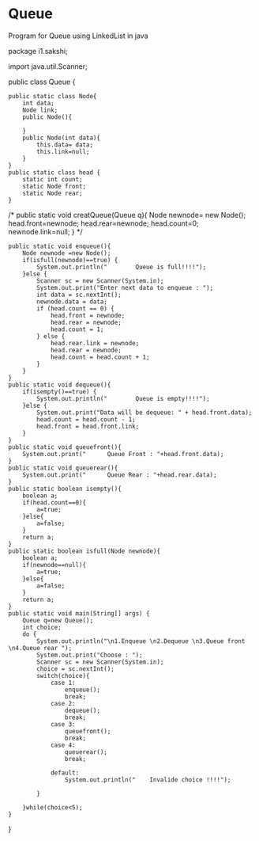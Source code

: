 # Queue
Program for Queue using LinkedList in java

package i1.sakshi;

import java.util.Scanner;

public class Queue {

    public static class Node{
        int data;
        Node link;
        public Node(){

        }
        public Node(int data){
            this.data= data;
            this.link=null;
        }
    }
    public static class head {
        static int count;
        static Node front;
        static Node rear;
    }
  /*  public static void creatQueue(Queue q){
        Node newnode= new Node();
        head.front=newnode;
        head.rear=newnode;
        head.count=0;
        newnode.link=null;
    }
    */

    public static void enqueue(){
        Node newnode =new Node();
        if(isfull(newnode)==true) {
            System.out.println("        Queue is full!!!!");
        }else {
            Scanner sc = new Scanner(System.in);
            System.out.print("Enter next data to enqueue : ");
            int data = sc.nextInt();
            newnode.data = data;
            if (head.count == 0) {
                head.front = newnode;
                head.rear = newnode;
                head.count = 1;
            } else {
                head.rear.link = newnode;
                head.rear = newnode;
                head.count = head.count + 1;
            }
        }
    }
    public static void dequeue(){
        if(isempty()==true) {
            System.out.println("        Queue is empty!!!!");
        }else {
            System.out.print("Data will be dequeue: " + head.front.data);
            head.count = head.count - 1;
            head.front = head.front.link;
        }
    }
    public static void queuefront(){
        System.out.print("      Queue Front : "+head.front.data);
    }
    public static void queuerear(){
        System.out.print("      Queue Rear : "+head.rear.data);
    }
    public static boolean isempty(){
        boolean a;
        if(head.count==0){
            a=true;
        }else{
            a=false;
        }
        return a;
    }
    public static boolean isfull(Node newnode){
        boolean a;
        if(newnode==null){
            a=true;
        }else{
            a=false;
        }
        return a;
    }
    public static void main(String[] args) {
        Queue q=new Queue();
        int choice;
        do {
            System.out.println("\n1.Enqueue \n2.Dequeue \n3.Queue front \n4.Queue rear ");
            System.out.print("Choose : ");
            Scanner sc = new Scanner(System.in);
            choice = sc.nextInt();
            switch(choice){
                case 1:
                    enqueue();
                    break;
                case 2:
                    dequeue();
                    break;
                case 3:
                    queuefront();
                    break;
                case 4:
                    queuerear();
                    break;

                default:
                    System.out.println("    Invalide choice !!!!");

            }

        }while(choice<5);
    }
}
